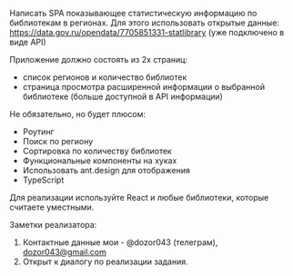 Написать SPA показывающее статистическую информацию по библиотекам в регионах. Для этого использовать открытые данные: https://data.gov.ru/opendata/7705851331-statlibrary (уже подключено в виде API)

Приложение должно состоять из 2х страниц:
* список регионов и количество библиотек
* страница просмотра расширенной информации о выбранной библиотеке (больше доступной в API информации)

Не обязательно, но будет плюсом:

* Роутинг
* Поиск по региону
* Сортировка по количеству библиотек
* Функциональные компоненты на хуках
* Использовать ant.design для отображения
* TypeScript


Для реализации используйте React и любые библиотеки, которые считаете уместными.


Заметки реализатора:
1. Контактные данные мои - @dozor043 (телеграм), dozor043@gmail.com
2. Открыт к диалогу по реализации задания.